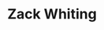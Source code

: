 ---
type: "member"
layout: "team"
title: "Zack Whiting"
publish_name: "Zack Whiting"
bg_image: ""
photo: ""
lab_position: "Undergrad Student"
lab_group: "Alumni"
status: "alumni"
---